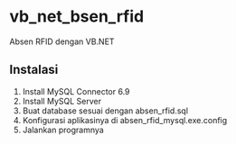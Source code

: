 # vb_net_bsen_rfid
Absen RFID dengan VB.NET
## Instalasi
1. Install MySQL Connector 6.9
2. Install MySQL Server
3. Buat database sesuai dengan absen_rfid.sql
4. Konfigurasi aplikasinya di absen_rfid_mysql.exe.config
5. Jalankan programnya
